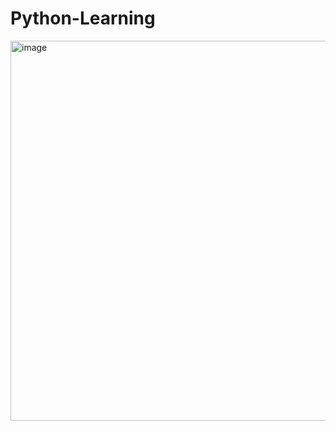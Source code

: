 # Python-Learning
<img width="608" alt="image" src="https://github.com/aakashraawat/Python-Learning/assets/113524198/cdf5c3c0-e2c7-4018-9dc5-373053c1162d">
